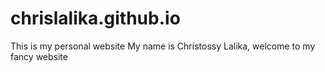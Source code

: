 # chrislalika.github.io
This is my personal website
My name is Christossy Lalika, welcome to my fancy website
